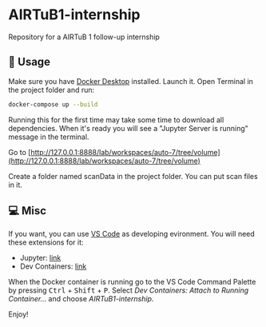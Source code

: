 # AIRTuB1-internship
Repository for a AIRTuB 1 follow-up internship

## 🚀 Usage

Make sure you have [Docker Desktop](https://www.docker.com/products/docker-desktop/) installed. 
Launch it. Open Terminal in the project folder and run:
```sh
docker-compose up --build
```
Running this for the first time may take some time to download all dependencies. 
When it's ready you will see a "Jupyter Server is running" message in the terminal.

Go to [http://127.0.0.1:8888/lab/workspaces/auto-7/tree/volume](http://127.0.0.1:8888/lab/workspaces/auto-7/tree/volume)

Create a folder named scanData in the project folder. You can put scan files in it.

## 💻 Misc

If you want, you can use [VS Code](https://code.visualstudio.com/) as developing evironment. 
You will need these extensions for it:
- Jupyter: [link](https://marketplace.visualstudio.com/items?itemName=ms-toolsai.jupyter)
- Dev Containers: [link](https://marketplace.visualstudio.com/items?itemName=ms-vscode-remote.remote-containers)

When the Docker container is running go to the VS Code Command Palette by pressing <kbd>Ctrl</kbd> + <kbd>Shift</kbd> + <kbd>P</kbd>.
Select _Dev Containers: Attach to Running Container..._ and choose _AIRTuB1-internship_.

Enjoy!
